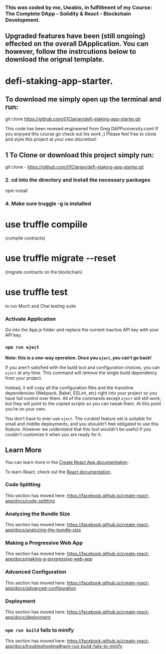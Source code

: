 ### This was coded by me, Uwabis, in fulfillment of my Course: The Complete DApp - Solidity & React - Blockchain Development. 

## Upgraded features have been (still ongoing) effected on the overall DApplication. You can however, follow the instrcutions below to download the orignal template. 

# defi-staking-app-starter.

## To download me simply open up the terminal and run: 

git clone https://github.com/01Clarian/defi-staking-app-starter.git

This code has been revesed engineered from Greg DAPPuniversity.com! If you enjoyed this course go check out his work ;) 
Please feel free to clone and style this project at your own discretion!


## 1 To Clone or download this project simply run: 

git clone - https://github.com/01Clarian/defi-staking-app-starter.git

### 2. cd into the directory and Install the necessary packages

npm install

### 4. Make sure truggle -g is installed

# use truffle compiile 
(compile contracts)

# use truffle migrate --reset 
(migrate contracts on the blockchain)

# use truffle test
to run Moch and Chai testing suite

### Activate Application

Go into the App.js folder and replace the current inactive
API key with your API key.

### `npm run eject`

**Note: this is a one-way operation. Once you `eject`, you can’t go back!**


If you aren’t satisfied with the build tool and configuration choices, you can `eject` at any time. This command will remove the single build dependency from your project.

Instead, it will copy all the configuration files and the transitive dependencies (Webpack, Babel, ESLint, etc) right into your project so you have full control over them. All of the commands except `eject` will still work, but they will point to the copied scripts so you can tweak them. At this point you’re on your own.

You don’t have to ever use `eject`. The curated feature set is suitable for small and middle deployments, and you shouldn’t feel obligated to use this feature. However we understand that this tool wouldn’t be useful if you couldn’t customize it when you are ready for it.

## Learn More

You can learn more in the [Create React App documentation](https://facebook.github.io/create-react-app/docs/getting-started).

To learn React, check out the [React documentation](https://reactjs.org/).

### Code Splitting

This section has moved here: https://facebook.github.io/create-react-app/docs/code-splitting

### Analyzing the Bundle Size

This section has moved here: https://facebook.github.io/create-react-app/docs/analyzing-the-bundle-size

### Making a Progressive Web App

This section has moved here: https://facebook.github.io/create-react-app/docs/making-a-progressive-web-app

### Advanced Configuration

This section has moved here: https://facebook.github.io/create-react-app/docs/advanced-configuration

### Deployment

This section has moved here: https://facebook.github.io/create-react-app/docs/deployment

### `npm run build` fails to minify

This section has moved here: https://facebook.github.io/create-react-app/docs/troubleshooting#npm-run-build-fails-to-minify

